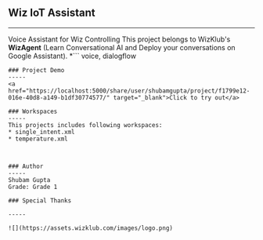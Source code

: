 
## Wiz IoT Assistant
-----
Voice Assistant for Wiz Controlling
This project belongs to WizKlub's **WizAgent** (Learn Conversational AI and Deploy your conversations on Google Assistant).
*```
voice, dialogflow
```*
### Project Demo
-----
<a href="https://localhost:5000/share/user/shubamgupta/project/f1799e12-016e-40d8-a149-b1df30774577/" target="_blank">Click to try out</a>

### Workspaces
-----
This projects includes following workspaces:
* single_intent.xml
* temperature.xml



### Author
-----
Shubam Gupta
Grade: Grade 1

### Special Thanks 

-----

![](https://assets.wizklub.com/images/logo.png)

